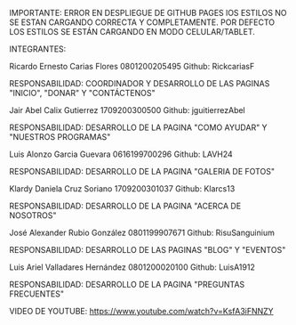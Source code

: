 IMPORTANTE: ERROR EN DESPLIEGUE DE GITHUB PAGES 
lOS ESTILOS NO SE ESTAN CARGANDO CORRECTA Y COMPLETAMENTE.
POR DEFECTO LOS ESTILOS SE ESTÁN CARGANDO EN MODO CELULAR/TABLET.

INTEGRANTES:

Ricardo Ernesto Carias Flores 0801200205495 Github: RickcariasF

RESPONSABILIDAD: COORDINADOR Y DESARROLLO DE LAS PAGINAS "INICIO", "DONAR" Y "CONTÁCTENOS"

Jair Abel Calix Gutierrez 1709200300500 Github: jguitierrezAbel

RESPONSABILIDAD: DESARROLLO DE LA PAGINA "COMO AYUDAR" Y "NUESTROS PROGRAMAS"

Luis Alonzo Garcia Guevara 0616199700296 Github: LAVH24

RESPONSABILIDAD: DESARROLLO DE LA PAGINA "GALERIA DE FOTOS"

Klardy Daniela Cruz Soriano 1709200301037 Github: Klarcs13

RESPONSABILIDAD: DESARROLLO DE LA PAGINA "ACERCA DE NOSOTROS"

José Alexander Rubio González 0801199907671 Github: RisuSanguinium

RESPONSABILIDAD: DESARROLLO DE LAS PAGINAS "BLOG" Y "EVENTOS"

Luis Ariel Valladares Hernández 0801200020100 Github: LuisA1912

RESPONSABILIDAD: DESARROLLO DE LA PAGINA "PREGUNTAS FRECUENTES"

VIDEO DE YOUTUBE: https://www.youtube.com/watch?v=KsfA3iFNNZY

